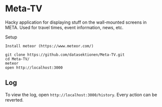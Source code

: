 Meta-TV
======

Hacky application for displaying stuff on the wall-mounted screens in META. Used for travel times, event information, news, etc.

Setup

	Install meteor (https://www.meteor.com/)

	git clone https://github.com/datasektionen/Meta-TV.git
	cd Meta-TV/
	meteor
	open http://localhost:3000

Log
---
To view the log, open `http://localhost:3000/history`.
Every action can be reverted.
